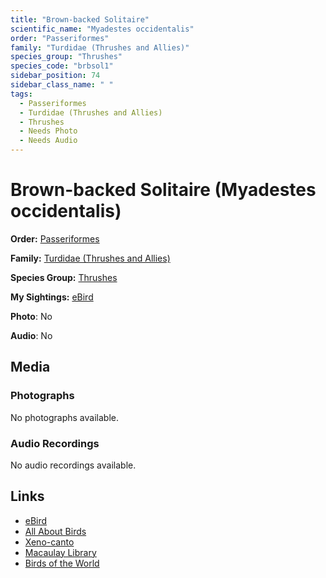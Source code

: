 ```yaml
---
title: "Brown-backed Solitaire"
scientific_name: "Myadestes occidentalis"
order: "Passeriformes"
family: "Turdidae (Thrushes and Allies)"
species_group: "Thrushes"
species_code: "brbsol1"
sidebar_position: 74
sidebar_class_name: " "
tags: 
  - Passeriformes
  - Turdidae (Thrushes and Allies)
  - Thrushes
  - Needs Photo
  - Needs Audio
---
```


# Brown-backed Solitaire (Myadestes occidentalis)

**Order:** [Passeriformes](/tags/passeriformes)

**Family:** [Turdidae (Thrushes and Allies)](/tags/turdidae-thrushes-and-allies)

**Species Group:** [Thrushes](/tags/thrushes)

**My Sightings:** [eBird](https://ebird.org/lifelist?r=world&time=life&spp=brbsol1)

**Photo**: No 

**Audio**: No

## Media
### Photographs
No photographs available.

### Audio Recordings
No audio recordings available.

## Links
* [eBird](https://ebird.org/species/brbsol1) 
* [All About Birds](https://www.allaboutbirds.org/guide/brbsol1) 
* [Xeno-canto](https://www.xeno-canto.org/species/myadestes-occidentalis) 
* [Macaulay Library](https://search.macaulaylibrary.org/catalog?taxonCode=brbsol1&sort=rating_rank_desc)
* [Birds of the World](https://birdsoftheworld.org/bow/species/brbsol1)
